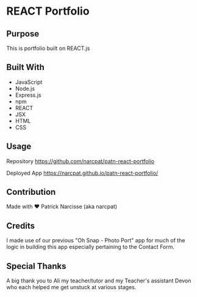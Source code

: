 # REACT Portfolio

## Purpose

This is portfolio built on REACT.js

## Built With

- JavaScript
- Node.js
- Express.js
- npm
- REACT
- JSX
- HTML
- CSS


## Usage

Repository
https://github.com/narcpat/patn-react-portfolio

Deployed App
https://narcpat.github.io/patn-react-portfolio/


## Contribution

Made with ❤️ Patrick Narcisse (aka narcpat)

## Credits

I made use of our previous "Oh Snap - Photo Port" app for much of the logic in building this app especially pertaining to the Contact Form.

## Special Thanks

A big thank you to Ali my teacher/tutor and my Teacher's assistant Devon who each helped me get unstuck at various stages.
